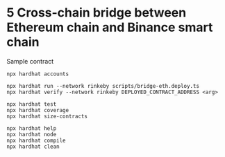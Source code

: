# 5 Cross-chain bridge between Ethereum chain and Binance smart chain
Sample contract

```shell
npx hardhat accounts

npx hardhat run --network rinkeby scripts/bridge-eth.deploy.ts
npx hardhat verify --network rinkeby DEPLOYED_CONTRACT_ADDRESS <arg>

npx hardhat test
npx hardhat coverage
npx hardhat size-contracts

npx hardhat help
npx hardhat node
npx hardhat compile
npx hardhat clean
```
